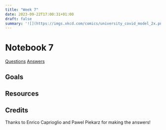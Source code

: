 ```yaml
---
title: "Week 7"
date: 2023-09-22T17:00:31+01:00
draft: false
summary: '![](https://imgs.xkcd.com/comics/university_covid_model_2x.png) '
---
```


# Notebook 7



<!-- {{< figure src="https://imgs.xkcd.com/comics/matrix_transform.png" width="500" attr="Attribution: *xkcd 184*">}} -->

[Questions](/Question_sheets/Week_7_questions.html)             [Answers](/Answer_sheets/Week_7_answers.html)

## Goals 




## Resources




## Credits

Thanks to Enrico Caprioglio and Pawel Piekarz for making the answers!